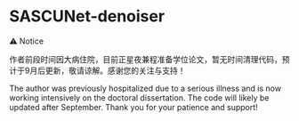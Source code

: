 # SASCUNet-denoiser

⚠️ Notice

作者前段时间因大病住院，目前正星夜兼程准备学位论文，暂无时间清理代码，预计于9月后更新，敬请谅解。感谢您的关注与支持！

The author was previously hospitalized due to a serious illness and is now working intensively on the doctoral dissertation. The code will likely be updated after September. Thank you for your patience and support!
